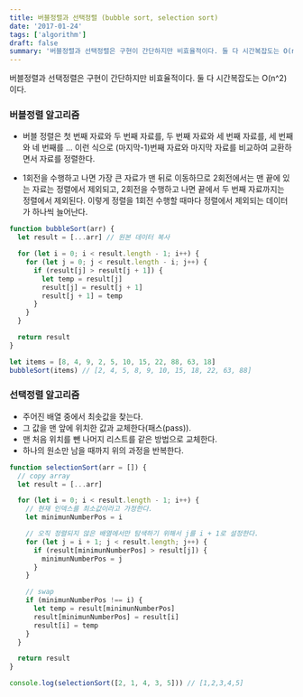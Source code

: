 ```yaml
---
title: 버블정렬과 선택정렬 (bubble sort, selection sort)
date: '2017-01-24'
tags: ['algorithm']
draft: false
summary: '버블정렬과 선택정렬은 구현이 간단하지만 비효율적이다. 둘 다 시간복잡도는 O(n^2)이다.'
---
```


버블정렬과 선택정렬은 구현이 간단하지만 비효율적이다. 둘 다 시간복잡도는 O(n^2)이다.

### 버블정렬 알고리즘

- 버블 정렬은 첫 번째 자료와 두 번째 자료를, 두 번째 자료와 세 번째 자료를, 세 번째와 네 번째를 ...
  이런 식으로 (마지막-1)번째 자료와 마지막 자료를 비교하여 교환하면서 자료를 정렬한다.

- 1회전을 수행하고 나면 가장 큰 자료가 맨 뒤로 이동하므로 2회전에서는 맨 끝에 있는 자료는 정렬에서 제외되고,
  2회전을 수행하고 나면 끝에서 두 번째 자료까지는 정렬에서 제외된다.
  이렇게 정렬을 1회전 수행할 때마다 정렬에서 제외되는 데이터가 하나씩 늘어난다.

```javascript
function bubbleSort(arr) {
  let result = [...arr] // 원본 데이터 복사

  for (let i = 0; i < result.length - 1; i++) {
    for (let j = 0; j < result.length - i; j++) {
      if (result[j] > result[j + 1]) {
        let temp = result[j]
        result[j] = result[j + 1]
        result[j + 1] = temp
      }
    }
  }

  return result
}

let items = [8, 4, 9, 2, 5, 10, 15, 22, 88, 63, 18]
bubbleSort(items) // [2, 4, 5, 8, 9, 10, 15, 18, 22, 63, 88]
```

### 선택정렬 알고리즘

- 주어진 배열 중에서 최솟값을 찾는다.
- 그 값을 맨 앞에 위치한 값과 교체한다(패스(pass)).
- 맨 처음 위치를 뺀 나머지 리스트를 같은 방법으로 교체한다.
- 하나의 원소만 남을 때까지 위의 과정을 반복한다.

```javascript
function selectionSort(arr = []) {
  // copy array
  let result = [...arr]

  for (let i = 0; i < result.length - 1; i++) {
    // 현재 인덱스를 최소값이라고 가정한다.
    let minimunNumberPos = i

    // 오직 정렬되지 않은 배열에서만 탐색하기 위해서 j를 i + 1로 설정한다.
    for (let j = i + 1; j < result.length; j++) {
      if (result[minimunNumberPos] > result[j]) {
        minimunNumberPos = j
      }
    }

    // swap
    if (minimunNumberPos !== i) {
      let temp = result[minimunNumberPos]
      result[minimunNumberPos] = result[i]
      result[i] = temp
    }
  }

  return result
}

console.log(selectionSort([2, 1, 4, 3, 5])) // [1,2,3,4,5]
```
